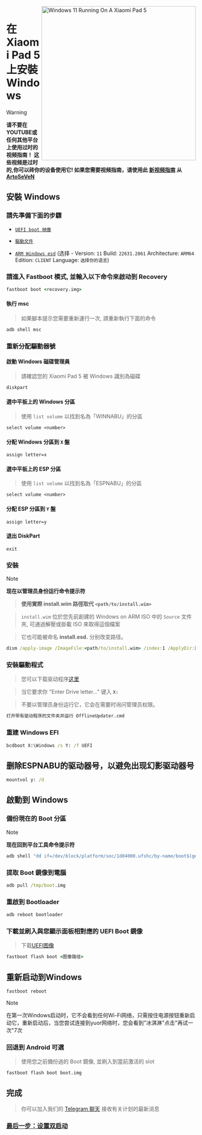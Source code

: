 <img align="right" src="https://raw.githubusercontent.com/erdilS/Port-Windows-11-Xiaomi-Pad-5/main/nabu.png" width="410" alt="Windows 11 Running On A Xiaomi Pad 5">

# 在 Xiaomi Pad 5 上安裝 Windows
> [!WARNING]
> **请不要在YOUTUBE或任何其他平台上使用过时的视频指南！ 这些视频是过时的,你可以砖你的设备使用它! 如果您需要视频指南，请使用此 [新视频指南](https://www.youtube.com/watch?v=rGPbdFq7gKs) 从 [ArtoSeVeN](https://www.youtube.com/channel/UCYjwfxlYlJ7Nnzv01oszQvA)**

## 安裝 Windows


### 請先準備下面的步驟
  
- [```UEFI boot 映像```](https://raw.githubusercontent.com/erdilS/Port-Windows-11-Xiaomi-Pad-5/main/images/xiaomi-nabu_20240115.img)

- [```驅動文件```](https://github.com/map220v/MiPad5-Drivers/releases/latest)

- [```ARM Windows esd```](https://worproject.com/esd) (选择 - Version:  ```11``` Build:  ```22631.2861``` Architecture:  ```ARM64``` Edition:  ```CLIENT``` Language:  ```选择你的语言```)
  


### 請進入 Fastboot 模式, 並輸入以下命令來啟动到 Recovery
```cmd
fastboot boot <recovery.img>
```

#### 執行 msc 
> 如果腳本提示您需要重新運行一次, 請重新執行下面的命令
```cmd
adb shell msc
```

### 重新分配驅動器號

#### 啟動 Windows 磁碟管理員
> 請確認您的 Xiaomi Pad 5 被 Windows 識別為磁碟
```cmd
diskpart
```

#### 選中平板上的 Windows 分區
> 使用 `list volume` 以找到名為「WINNABU」的分區
```diskpart
select volume <number>
```

#### 分配 Windows 分區到 `X` 盤
```diskpart
assign letter=x
```

#### 選中平板上的 ESP 分區
> 使用 `list volume` 以找到名為「ESPNABU」的分區
```diskpart
select volume <number>
```

#### 分配 ESP 分區到 `Y` 盤
```diskpart
assign letter=y
```

#### 退出 DiskPart
```diskpart
exit
```

### 安裝

> [!NOTE]
> **现在以管理员身份运行命令提示符**

> **使用實際 install.wim 路徑取代 `<path/to/install.wim>`**

> `install.wim` 位於您先前創建的 Windows on ARM ISO 中的 `Source` 文件夾, 可通過解壓或掛載 ISO 來取得這個檔案

> 它也可能被命名 **install.esd.** 分别改变路径。
```cmd
dism /apply-image /ImageFile:<path/to/install.wim> /index:1 /ApplyDir:X:\
```

### 安裝驅動程式
> 您可以下载驱动程序[这里](https://github.com/map220v/MiPad5-Drivers/releases/latest)

> 当它要求你 "Enter Drive letter..." 键入 **`X:`**


> 不要以管理员身份运行它，它会在需要时询问管理员权限。

```cmd
打开带有驱动程序的文件夹并运行 OfflineUpdater.cmd
```

### 重建 Windows EFI
```cmd
bcdboot X:\Windows /s Y: /f UEFI
```
## 删除ESPNABU的驱动器号，以避免出现幻影驱动器号
```cmd
mountvol y: /d
```

## 啟動到 Windows

### 備份現在的 Boot 分區
> [!NOTE]
> **现在回到平台工具命令提示符**

```cmd
adb shell "dd if=/dev/block/platform/soc/1d84000.ufshc/by-name/boot$(getprop ro.boot.slot_suffix) of=/tmp/boot.img"
```

### 提取 Boot 鏡像到電腦
```cmd
adb pull /tmp/boot.img
```

### 重啟到 Bootloader
```cmd
adb reboot bootloader
```

### 下載並刷入與您顯示面板相對應的 UEFI Boot 鏡像
> 下载[UEFI图像](https://raw.githubusercontent.com/erdilS/Port-Windows-11-Xiaomi-Pad-5/main/images/xiaomi-nabu_20240115.img)

```cmd
fastboot flash boot <图像路径>
```
## 重新启动到Windows
```cmd
fastboot reboot
```

> [!NOTE]
> 在第一次Windows启动时，它不会看到任何Wi-Fi网络，只需按住电源按钮重新启动它，重新启动后，当您尝试连接到yuor网络时，您会看到"冰淇淋"点击"再试一次"7次

### 回退到 Android **可選**
> 使用您之前備份過的 Boot 鏡像, 並刷入到當前激活的 slot
```cmd
fastboot flash boot boot.img
```

## 完成
> 你可以加入我们的 [Telegram 聊天](https://t.me/nabuwoa) 接收有关计划的最新消息
### [最后一步：设置双启动](dualboot-tw.md)
